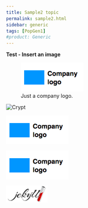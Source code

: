 ```yaml
---
title: Sample2 topic
permalink: sample2.html
sidebar: generic
tags: [PopGen1]
#product: Generic
---
```


<p><strong>Test - Insert an image</strong></p>

<figure>
    <a href="/_docs/images/company_logo.png"><img src="/_docs/images/company_logo.png"></a>
    <figcaption>Just a company logo.</figcaption>
</figure>


![Crypt]({{site.image_path}}/crypt.jpg)

![Logo](/_docs/images/company_logo.png)

![Logo2](_docs/images/company_logo.png)

![Assets](/assets/images/jekyll.png)
